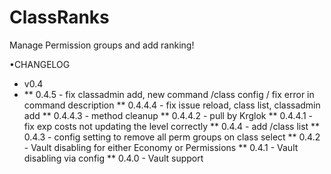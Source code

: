 ClassRanks
==========

Manage Permission groups and add ranking! 

•CHANGELOG 

* v0.4
* ** 0.4.5 - fix classadmin add, new command /class config / fix error in command description
** 0.4.4.4 - fix issue reload, class list, classadmin add
** 0.4.4.3 - method cleanup
** 0.4.4.2 - pull by Krglok
** 0.4.4.1 - fix exp costs not updating the level correctly
** 0.4.4 - add /class list
** 0.4.3 - config setting to remove all perm groups on class select
** 0.4.2 - Vault disabling for either Economy or Permissions
** 0.4.1 - Vault disabling via config
** 0.4.0 - Vault support
